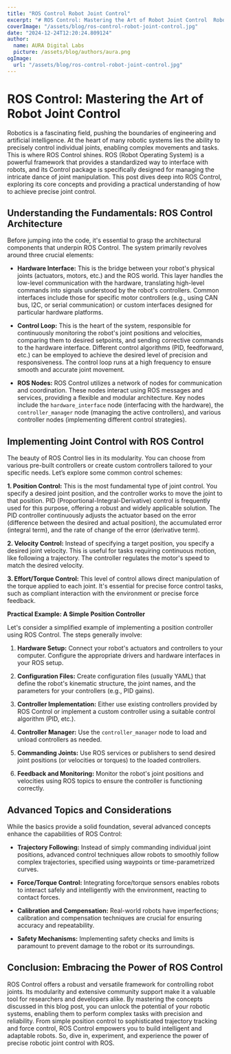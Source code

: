 ```yaml
---
title: "ROS Control Robot Joint Control"
excerpt: "# ROS Control: Mastering the Art of Robot Joint Control  Robotics is a fascinating field, pushing the boundaries of engineering and artificial intelli"
coverImage: "/assets/blog/ros-control-robot-joint-control.jpg"
date: "2024-12-24T12:20:24.809124"
author:
  name: AURA Digital Labs
  picture: /assets/blog/authors/aura.png
ogImage:
  url: "/assets/blog/ros-control-robot-joint-control.jpg"
---
```


# ROS Control: Mastering the Art of Robot Joint Control

Robotics is a fascinating field, pushing the boundaries of engineering and artificial intelligence.  At the heart of many robotic systems lies the ability to precisely control individual joints, enabling complex movements and tasks. This is where ROS Control shines.  ROS (Robot Operating System) is a powerful framework that provides a standardized way to interface with robots, and its Control package is specifically designed for managing the intricate dance of joint manipulation.  This post dives deep into ROS Control, exploring its core concepts and providing a practical understanding of how to achieve precise joint control.

## Understanding the Fundamentals: ROS Control Architecture

Before jumping into the code, it's essential to grasp the architectural components that underpin ROS Control. The system primarily revolves around three crucial elements:

* **Hardware Interface:** This is the bridge between your robot's physical joints (actuators, motors, etc.) and the ROS world.  This layer handles the low-level communication with the hardware, translating high-level commands into signals understood by the robot's controllers.  Common interfaces include those for specific motor controllers (e.g., using CAN bus, I2C, or serial communication) or custom interfaces designed for particular hardware platforms.

* **Control Loop:** This is the heart of the system, responsible for continuously monitoring the robot's joint positions and velocities, comparing them to desired setpoints, and sending corrective commands to the hardware interface.  Different control algorithms (PID, feedforward, etc.) can be employed to achieve the desired level of precision and responsiveness.  The control loop runs at a high frequency to ensure smooth and accurate joint movement.

* **ROS Nodes:** ROS Control utilizes a network of nodes for communication and coordination.  These nodes interact using ROS messages and services, providing a flexible and modular architecture. Key nodes include the `hardware_interface` node (interfacing with the hardware), the `controller_manager` node (managing the active controllers), and various controller nodes (implementing different control strategies).


## Implementing Joint Control with ROS Control

The beauty of ROS Control lies in its modularity.  You can choose from various pre-built controllers or create custom controllers tailored to your specific needs.  Let’s explore some common control schemes:

**1. Position Control:** This is the most fundamental type of joint control.  You specify a desired joint position, and the controller works to move the joint to that position.  PID (Proportional-Integral-Derivative) control is frequently used for this purpose, offering a robust and widely applicable solution.  The PID controller continuously adjusts the actuator based on the error (difference between the desired and actual position), the accumulated error (integral term), and the rate of change of the error (derivative term).

**2. Velocity Control:** Instead of specifying a target position, you specify a desired joint velocity. This is useful for tasks requiring continuous motion, like following a trajectory.  The controller regulates the motor's speed to match the desired velocity.

**3. Effort/Torque Control:**  This level of control allows direct manipulation of the torque applied to each joint. It's essential for precise force control tasks, such as compliant interaction with the environment or precise force feedback.

**Practical Example:  A Simple Position Controller**

Let's consider a simplified example of implementing a position controller using ROS Control.  The steps generally involve:

1. **Hardware Setup:** Connect your robot's actuators and controllers to your computer. Configure the appropriate drivers and hardware interfaces in your ROS setup.

2. **Configuration Files:** Create configuration files (usually YAML) that define the robot's kinematic structure, the joint names, and the parameters for your controllers (e.g., PID gains).

3. **Controller Implementation:**  Either use existing controllers provided by ROS Control or implement a custom controller using a suitable control algorithm (PID, etc.).

4. **Controller Manager:** Use the `controller_manager` node to load and unload controllers as needed.

5. **Commanding Joints:**  Use ROS services or publishers to send desired joint positions (or velocities or torques) to the loaded controllers.

6. **Feedback and Monitoring:** Monitor the robot's joint positions and velocities using ROS topics to ensure the controller is functioning correctly.


## Advanced Topics and Considerations

While the basics provide a solid foundation, several advanced concepts enhance the capabilities of ROS Control:

* **Trajectory Following:**  Instead of simply commanding individual joint positions, advanced control techniques allow robots to smoothly follow complex trajectories, specified using waypoints or time-parametrized curves.

* **Force/Torque Control:**  Integrating force/torque sensors enables robots to interact safely and intelligently with the environment, reacting to contact forces.

* **Calibration and Compensation:**  Real-world robots have imperfections; calibration and compensation techniques are crucial for ensuring accuracy and repeatability.

* **Safety Mechanisms:**  Implementing safety checks and limits is paramount to prevent damage to the robot or its surroundings.


## Conclusion:  Embracing the Power of ROS Control

ROS Control offers a robust and versatile framework for controlling robot joints.  Its modularity and extensive community support make it a valuable tool for researchers and developers alike. By mastering the concepts discussed in this blog post, you can unlock the potential of your robotic systems, enabling them to perform complex tasks with precision and reliability.  From simple position control to sophisticated trajectory tracking and force control, ROS Control empowers you to build intelligent and adaptable robots.  So, dive in, experiment, and experience the power of precise robotic joint control with ROS.

